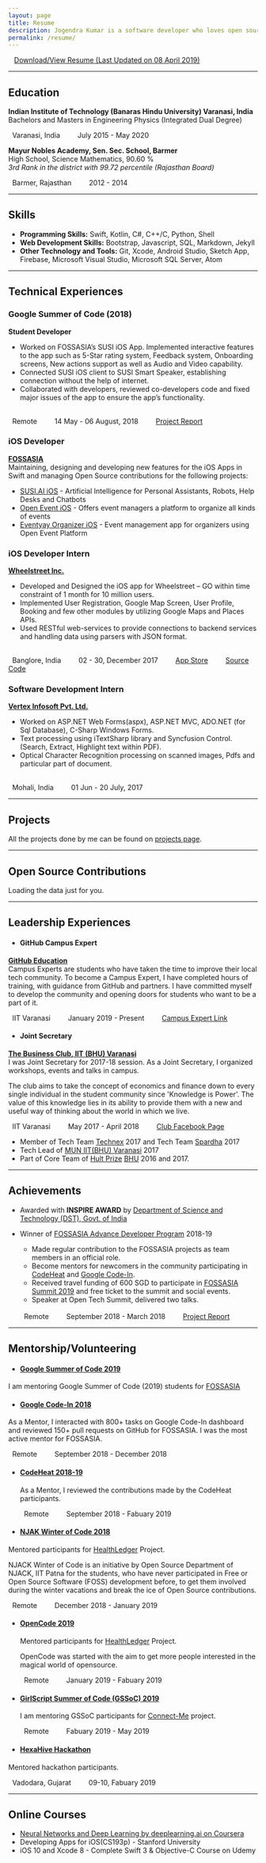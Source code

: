 ```yaml
---
layout: page
title: Resume
description: Jogendra Kumar is a software developer who loves open source.
permalink: /resume/
---
```


<i class="fa fa-file-pdf-o" aria-hidden="true"></i>&nbsp;&nbsp; <a href="/assets/resume/jogendra_resume.pdf">Download/View Resume (Last Updated on 08 April 2019)</a>

<hr>

## Education
**Indian Institute of Technology (Banaras Hindu University) Varanasi, India**<br>
Bachelors and Masters in Engineering Physics (Integrated Dual Degree)
<br>
<div class="resume-footer">
<i class="fa fa-map-marker"></i>&nbsp; Varanasi, India &nbsp;&nbsp;&nbsp;&nbsp;&nbsp;&nbsp;<i class="fa fa-calendar"></i>&nbsp; July 2015 - May 2020
</div>

**Mayur Nobles Academy, Sen. Sec. School, Barmer**
<br>
High School, Science Mathematics, 90.60 %
<br>
_3rd Rank in the district with 99.72 percentile (Rajasthan Board)_
<br>
<div class="resume-footer">
<i class="fa fa-map-marker"></i>&nbsp; Barmer, Rajasthan &nbsp;&nbsp;&nbsp;&nbsp;&nbsp;&nbsp;<i class="fa fa-calendar"></i>&nbsp; 2012 - 2014
</div>
<hr>

## Skills
- **Programming Skills:** Swift, Kotlin, C#, C++/C, Python, Shell
- **Web Development Skills:** Bootstrap, Javascript, SQL, Markdown, Jekyll
- **Other Technology and Tools:** Git, Xcode, Android Studio, Sketch App, Firebase, Microsoft Visual Studio, Microsoft SQL Server, Atom
<hr>

## Technical Experiences

### Google Summer of Code (2018)
**Student Developer**<br>
- Worked on FOSSASIA’s SUSI iOS App. Implemented interactive features to the app such as 5-Star rating system, Feedback system, Onboarding screens, New actions support as well as Audio and Video capability.
- Connected SUSI iOS client to SUSI Smart Speaker, establishing connection without the help of internet.
- Collaborated with developers, reviewed co-developers code and fixed major issues of the app to ensure the app’s functionality.
<br>
<div class="resume-footer">
<i class="fa fa-map-marker"></i>&nbsp; Remote &nbsp;&nbsp;&nbsp;&nbsp;&nbsp;&nbsp;<i class="fa fa-calendar"></i>&nbsp; 14 May - 06 August, 2018 &nbsp;&nbsp;&nbsp;&nbsp;&nbsp;&nbsp;<i class="fa fa-link"></i>&nbsp; <a href="https://gist.github.com/jogendra/e51cf846e2637b0aa26451789c2f28e8">Project Report</a>
</div>

### iOS Developer
**[FOSSASIA](https://fossasia.org/)**
<br>
Maintaining, designing and developing new features for the iOS Apps in Swift and managing Open Source contributions for the following projects:
- [SUSI.AI iOS](https://github.com/fossasia/susi_iOS) - Artificial Intelligence for Personal Assistants,
Robots, Help Desks and Chatbots
- [Open Event iOS](https://github.com/fossasia/open-event-ios) - Offers event managers a platform to organize all kinds of events
- [Eventyay Organizer iOS](https://github.com/fossasia/open-event-orga-iOS) - Event management app for organizers using Open Event Platform

### iOS Developer Intern
**[Wheelstreet Inc.](https://www.wheelstreet.com/)**
<br>
- Developed and Designed the iOS app for Wheelstreet – GO within time constraint of 1 month for 10 million users.
- Implemented User Registration, Google Map Screen, User Profile, Booking and few other modules by utilizing Google Maps and Places APIs.
- Used RESTful web-services to provide connections to backend services and handling data using parsers with JSON format.
<br>
<div class="resume-footer">
<i class="fa fa-map-marker"></i>&nbsp; Banglore, India &nbsp;&nbsp;&nbsp;&nbsp;&nbsp;&nbsp;<i class="fa fa-calendar"></i>&nbsp; 02 - 30, December 2017 &nbsp;&nbsp;&nbsp;&nbsp;&nbsp;&nbsp;<i class="fa fa-link"></i>&nbsp; <a href="https://itunes.apple.com/us/app/go-by-wheelstreet/id1330576017?mt=8">App Store</a> &nbsp;&nbsp;&nbsp;&nbsp;&nbsp;&nbsp;<i class="fa fa-link"></i>&nbsp; <a href="https://github.com/jogendra/Wheelstreet-GO">Source Code</a>
</div>

### Software Development Intern
**[Vertex Infosoft Pvt. Ltd.]()**
<br>
- Worked on ASP.NET Web Forms(aspx), ASP.NET MVC, ADO.NET (for Sql Database), C-Sharp Windows Forms.
- Text processing using iTextSharp library and Syncfusion Control. (Search, Extract, Highlight text within PDF).
- Optical Character Recognition processing on scanned images, Pdfs and particular part of document.
<br>
<div class="resume-footer">
<i class="fa fa-map-marker"></i>&nbsp; Mohali, India &nbsp;&nbsp;&nbsp;&nbsp;&nbsp;&nbsp;<i class="fa fa-calendar"></i>&nbsp; 01 Jun - 20 July, 2017
</div>

<hr>

## Projects
All the projects done by me can be found on [projects page](/projects/).
<hr>

## Open Source Contributions
<!-- Include the library. -->
<script
  src="https://unpkg.com/github-calendar@latest/dist/github-calendar.min.js"
></script>

<!-- Optionally, include the theme (if you don't want to struggle to write the CSS) -->
<link
   rel="stylesheet"
   href="https://unpkg.com/github-calendar@latest/dist/github-calendar-responsive.css"
/>

<!-- Prepare a container for your calendar. -->
<div class="calendar">
    <!-- Loading stuff -->
    Loading the data just for you.
</div>

<script>
    <!-- GitHubCalendar(".calendar", "jogendra"); -->
    // or enable responsive functionality
    GitHubCalendar(".calendar", "jogendra", { responsive: true });
</script>

<hr>

## Leadership Experiences
- #### GitHub Campus Expert
**[GitHub Education](https://education.github.com/)**
<br>
Campus Experts are students who have taken the time to improve their local tech community. To become a Campus Expert, I have completed hours of training, with guidance from GitHub and partners. I have committed myself to develop the community and opening doors for students who want to be a part of it.
<br>
  <div class="resume-footer">
  <i class="fa fa-map-marker"></i>&nbsp; IIT Varanasi &nbsp;&nbsp;&nbsp;&nbsp;&nbsp;&nbsp;<i class="fa fa-calendar"></i>&nbsp; January 2019 - Present &nbsp;&nbsp;&nbsp;&nbsp;&nbsp;&nbsp;<i class="fa fa-link"></i>&nbsp; <a href="https://githubcampus.expert/jogendra/">Campus Expert Link</a>
  </div>

- #### Joint Secretary
**[The Business Club, IIT (BHU) Varanasi](https://www.linkedin.com/company/cefiitbhu/)**
<br>
I was Joint Secretary for 2017-18 session. As a Joint Secretary, I organized workshops, events and talks in campus.

  The club aims to take the concept of economics and finance down to every single individual in the student community since 'Knowledge is Power'​. The value of this knowledge lies in its ability to provide them with a new and useful way of thinking about the world in which we live.
<br>
  <div class="resume-footer">
  <i class="fa fa-map-marker"></i>&nbsp; IIT Varanasi &nbsp;&nbsp;&nbsp;&nbsp;&nbsp;&nbsp;<i class="fa fa-calendar"></i>&nbsp; May 2017 - April 2018 &nbsp;&nbsp;&nbsp;&nbsp;&nbsp;&nbsp;<i class="fa fa-link"></i>&nbsp; <a href="https://www.facebook.com/bizclub.iitbhu">Club Facebook Page</a>
  </div>

- Member of Tech Team [Technex](https://www.facebook.com/technexiitbhu/) 2017 and Tech Team [Spardha](https://www.facebook.com/Spardha.IIT.BHU/) 2017
- Tech Lead of [MUN IIT(BHU) Varanasi](https://www.facebook.com/iitbhumun/) 2017
- Part of Core Team of [Hult Prize](http://www.hultprizeat.com/) [BHU](https://www.facebook.com/hult.bhu/) 2016 and 2017.
<hr>

## Achievements
- Awarded with **INSPIRE AWARD** by [Department of Science and Technology (DST), Govt. of India](http://www.dst.gov.in/)


- Winner of [FOSSASIA Advance Developer Program](https://fossasia.org/adp) 2018-19
  - Made regular contribution to the FOSSASIA projects as team members in an official role.
  - Become mentors for newcomers in the community participating in [CodeHeat](https://codeheat.org/) and [Google Code-In](https://codein.withgoogle.com/).
  - Received travel funding of 600 SGD to participate in [FOSSASIA Summit 2019](https://2019.fossasia.org/) and free ticket to the summit and social events.
  - Speaker at Open Tech Summit, delivered two talks.
  <br>
  <div class="resume-footer">
  <i class="fa fa-map-marker"></i>&nbsp; Remote &nbsp;&nbsp;&nbsp;&nbsp;&nbsp;&nbsp;<i class="fa fa-calendar"></i>&nbsp; September 2018 - March 2018 &nbsp;&nbsp;&nbsp;&nbsp;&nbsp;&nbsp;<i class="fa fa-link"></i>&nbsp; <a href="https://gist.github.com/jogendra/5f25a6fe1f1763ec6c9ec58e30eb0910">Project Report</a>
  </div>

<hr>

## Mentorship/Volunteering
- #### [Google Summer of Code 2019](https://summerofcode.withgoogle.com/)
I am mentoring Google Summer of Code (2019) students for [FOSSASIA](https://summerofcode.withgoogle.com/organizations/6623088137994240/)

- #### [Google Code-In 2018](https://codein.withgoogle.com/)
As a Mentor, I interacted with 800+ tasks on Google Code-In dashboard and reviewed 150+ pull requests on GitHub for FOSSASIA. I was the most active mentor for FOSSASIA.
<br>
  <div class="resume-footer">
  <i class="fa fa-map-marker"></i>&nbsp; Remote &nbsp;&nbsp;&nbsp;&nbsp;&nbsp;&nbsp;<i class="fa fa-calendar"></i>&nbsp; September 2018 - December 2018
  </div>

- #### [CodeHeat 2018-19](https://codeheat.org/)
  As a Mentor, I reviewed the contributions made by the CodeHeat participants.
  <br>
    <div class="resume-footer">
    <i class="fa fa-map-marker"></i>&nbsp; Remote &nbsp;&nbsp;&nbsp;&nbsp;&nbsp;&nbsp;<i class="fa fa-calendar"></i>&nbsp; September 2018 - Fabuary 2019
    </div>

- #### [NJAK Winter of Code 2018](https://njackwinterofcode.github.io/)
Mentored participants for [HealthLedger](https://github.com/jogendra/HealthLedger) Project.

  NJACK Winter of Code is an initiative by Open Source Department of NJACK, IIT Patna for the students, who have never participated in Free or Open Source Software (FOSS) development before, to get them involved during the winter vacations and break the ice of Open Source contributions.
<br>
  <div class="resume-footer">
  <i class="fa fa-map-marker"></i>&nbsp; Remote &nbsp;&nbsp;&nbsp;&nbsp;&nbsp;&nbsp;<i class="fa fa-calendar"></i>&nbsp; December 2018 - January 2019
  </div>

- #### [OpenCode 2019](https://opencodeiiita.github.io/)
  Mentored participants for [HealthLedger](https://github.com/jogendra/HealthLedger) Project.

  OpenCode was started with the aim to get more people interested in the magical world of opensource.
  <br>
    <div class="resume-footer">
    <i class="fa fa-map-marker"></i>&nbsp; Remote &nbsp;&nbsp;&nbsp;&nbsp;&nbsp;&nbsp;<i class="fa fa-calendar"></i>&nbsp; January 2019 - Fabuary 2019
    </div>

- #### [GirlScript Summer of Code (GSSoC) 2019](https://www.gssoc.tech/)
  I am mentoring GSSoC participants for [Connect-Me](https://github.com/fossasia/Connect-Me) project.
  <br>
    <div class="resume-footer">
    <i class="fa fa-map-marker"></i>&nbsp; Remote &nbsp;&nbsp;&nbsp;&nbsp;&nbsp;&nbsp;<i class="fa fa-calendar"></i>&nbsp; Fabuary 2019 - May 2019
    </div>
- #### [HexaHive Hackathon](https://twitter.com/hexa_hive)
Mentored hackathon participants.
<br>
  <div class="resume-footer">
  <i class="fa fa-map-marker"></i>&nbsp; Vadodara, Gujarat &nbsp;&nbsp;&nbsp;&nbsp;&nbsp;&nbsp;<i class="fa fa-calendar"></i>&nbsp; 09-10, Fabuary 2019
  </div>

<hr>

## Online Courses
- [Neural Networks and Deep Learning by deeplearning.ai on Coursera](https://www.coursera.org/account/accomplishments/verify/5V5QZ4BYB3A9)
- Developing Apps for iOS(CS193p) - Stanford University
- iOS 10 and Xcode 8 - Complete Swift 3 & Objective-C Course on Udemy
